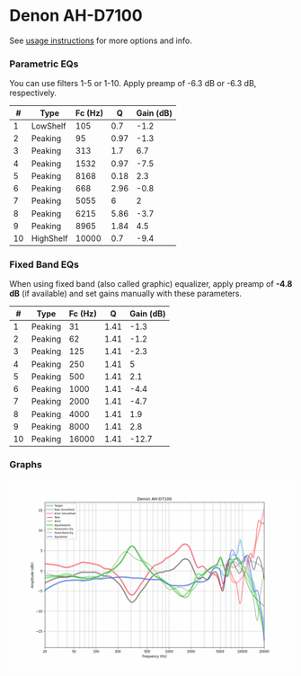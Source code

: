 # Denon AH-D7100
See [usage instructions](https://github.com/jaakkopasanen/AutoEq#usage) for more options and info.

### Parametric EQs
You can use filters 1-5 or 1-10. Apply preamp of -6.3 dB or -6.3 dB, respectively.

|   # | Type      |   Fc (Hz) |    Q |   Gain (dB) |
|-----|-----------|-----------|------|-------------|
|   1 | LowShelf  |       105 | 0.7  |        -1.2 |
|   2 | Peaking   |        95 | 0.97 |        -1.3 |
|   3 | Peaking   |       313 | 1.7  |         6.7 |
|   4 | Peaking   |      1532 | 0.97 |        -7.5 |
|   5 | Peaking   |      8168 | 0.18 |         2.3 |
|   6 | Peaking   |       668 | 2.96 |        -0.8 |
|   7 | Peaking   |      5055 | 6    |         2   |
|   8 | Peaking   |      6215 | 5.86 |        -3.7 |
|   9 | Peaking   |      8965 | 1.84 |         4.5 |
|  10 | HighShelf |     10000 | 0.7  |        -9.4 |

### Fixed Band EQs
When using fixed band (also called graphic) equalizer, apply preamp of **-4.8 dB** (if available) and set gains manually with these parameters.

|   # | Type    |   Fc (Hz) |    Q |   Gain (dB) |
|-----|---------|-----------|------|-------------|
|   1 | Peaking |        31 | 1.41 |        -1.3 |
|   2 | Peaking |        62 | 1.41 |        -1.2 |
|   3 | Peaking |       125 | 1.41 |        -2.3 |
|   4 | Peaking |       250 | 1.41 |         5   |
|   5 | Peaking |       500 | 1.41 |         2.1 |
|   6 | Peaking |      1000 | 1.41 |        -4.4 |
|   7 | Peaking |      2000 | 1.41 |        -4.7 |
|   8 | Peaking |      4000 | 1.41 |         1.9 |
|   9 | Peaking |      8000 | 1.41 |         2.8 |
|  10 | Peaking |     16000 | 1.41 |       -12.7 |

### Graphs
![](./Denon%20AH-D7100.png)
